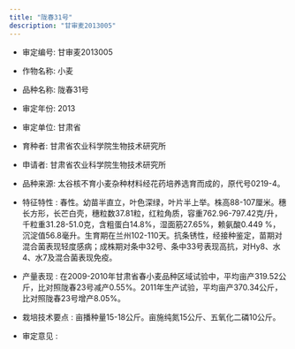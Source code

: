 ```yaml
---
title: "陇春31号"
description: "甘审麦2013005"
---
```

* 审定编号:  甘审麦2013005

*  作物名称:  小麦

*  品种名称:  陇春31号

*  审定年份:  2013

*  审定单位:  甘肃省

* 育种者:  甘肃省农业科学院生物技术研究所

*  申请者:  甘肃省农业科学院生物技术研究所

*  品种来源:  太谷核不育小麦杂种材料经花药培养选育而成的，原代号0219-4。

*  特征特性 : 
春性。幼苗半直立，叶色深绿，叶片半上举。株高88-107厘米。穗长方形，长芒白壳，穗粒数37.81粒，红粒角质，容重762.96-797.42克/升，千粒重31.28-51.0克，含粗蛋白14.8%，湿面筋27.65%，赖氨酸0.449 %，沉淀值56.8毫升。生育期在兰州102-110天。抗条锈性，经接种鉴定，苗期对混合菌表现轻度感病；成株期对条中32号、条中33号表现高抗，对Hy8、水4、水7及混合菌表现免疫。
 
*  产量表现 : 
在2009-2010年甘肃省春小麦品种区域试验中，平均亩产319.52公斤，比对照陇春23号减产0.55%。2011年生产试验，平均亩产370.34公斤，比对照陇春23号增产8.05%。

*  栽培技术要点 : 
亩播种量15-18公斤。亩施纯氮15公斤、五氧化二磷10公斤。

*  审定意见 : 

